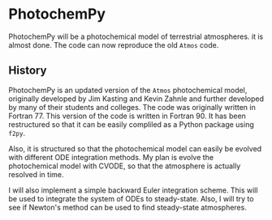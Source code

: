 # PhotochemPy
PhotochemPy will be a photochemical model of terrestrial atmospheres. it is almost done. The code can now reproduce the old `Atmos` code. 

## History
PhotochemPy is an updated version of the `Atmos` photochemical model, originally developed by Jim Kasting and Kevin Zahnle and further developed by many of their students and colleges. The code was originally written in Fortran 77. This version of the code is written in Fortran 90. It has been restructured so that it can be easily compliled as a Python package using `f2py`.

Also, it is structured so that the photochemical model can easily be evolved with different ODE integration methods. My plan is evolve the photochemical model with CVODE, so that the atmosphere is actually resolved in time.

I will also implement a simple backward Euler integration scheme. This will be used to integrate the system of ODEs to steady-state. Also, I will try to see if Newton's method can be used to find steady-state atmospheres.
